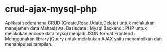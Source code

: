 # crud-ajax-mysql-php

Aplikasi sederahana CRUD (Create,Read,Udate,Delete) untuk melakukan manajemen data Mahasiswa.
Basisdata : Mysql
Backend   : PHP untuk melakukan encode data mysql menjadi JSON format
Frontend  : Menggunakan library jQuery untuk melakukan AJAX yaitu menampilkan dan menanipulasi tampilan.
